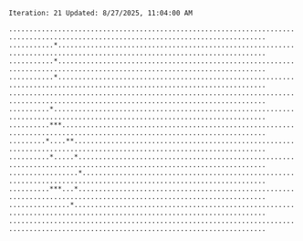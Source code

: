 `Iteration: 21 Updated: 8/27/2025, 11:04:00 AM`
<!-- GOL_START -->
`.....................................................................................................................................`</br>
`...........*.........................................................................................................................`</br>
`...........*.........................................................................................................................`</br>
`...........*.........................................................................................................................`</br>
`.....................................................................................................................................`</br>
`..........*..........................................................................................................................`</br>
`..........***........................................................................................................................`</br>
`.........*....**.....................................................................................................................`</br>
`..........*.....*....................................................................................................................`</br>
`.................*...................................................................................................................`</br>
`..........***...*....................................................................................................................`</br>
`...............*.....................................................................................................................`</br>
`.....................................................................................................................................`</br>
<!-- GOL_END -->